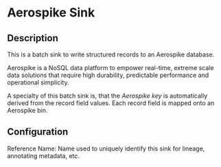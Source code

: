 
# Aerospike Sink

Description
---
This is a batch sink to write structured records to an Aerospike database. 

Aerospike is a NoSQL data platform to empower real-time, extreme scale data solutions 
that require high durability, predictable performance and operational simplicity.

A specialty of this batch sink is, that the *Aerospike key* is automatically derived
from the record field values. Each record field is mapped onto an Aerospike bin.

Configuration
---
Reference Name: Name used to uniquely identify this sink for lineage, annotating metadata, etc.